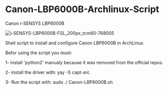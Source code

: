 # Canon-LBP6000B-Archlinux-Script

Canon i-SENSYS LBP6000B

![i-SENSYS-LBP6000B-FSL_200px_tcm60-768005](https://github.com/ots25/Canon-LBP6000B-Archlinux-Script/assets/89610703/eefd60b6-c7e3-4188-9ff5-db0f2b968de1)


Shell script to install and configure Canon LBP6000B in ArchLinux.

Befor using the script you must:

1- install 'python2' manualy because it was removed from the official repos.

2- install the driver with: yay -S capt-src

3- Run the script with: sudo ./ Canon-LBP6000B.sh
